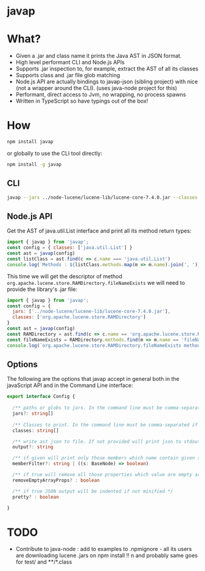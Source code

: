 # javap

# What?

 * Given a .jar and class name it prints the Java AST in JSON format.
 * High level performant CLI and Node.js APIs
 * Supports .jar inspection to, for example, extract the AST of all its classes
 * Supports class and .jar file glob matching 
 * Node.js API are actually bindings to javap-json (sibling project) with nice (not a wrapper around the CLI). (uses java-node project for this)
 * Performant, direct access to Jvm, no wrapping, no process spawns
 * Written in TypeScript so have typings out of the box!

# How 

```sh
npm install javap
```

or globally to use the CLI tool directly: 

```sh
npm install -g javap
```

## CLI

```sh
javap --jars ../node-lucene/lucene-lib/lucene-core-7.4.0.jar --classes org.apache.lucene.store.RAMDirectory
```

## Node.js API

Get the AST of java.util.List interface and print all its method return types: 

```js
import { javap } from 'javap';
const config = { classes: ['java.util.List'] }
const ast = javap(config)
const listClass = ast.find(c => c.name === 'java.util.List')
console.log(`Methods : ${listClass.methods.map(m => m.name).join(', ')}`)
```

This time we will get the descriptor of method `org.apache.lucene.store.RAMDirectory.fileNameExists` we will need to provide the library's .jar file:

```js
import { javap } from 'javap';
const config = {
  jars: ['../node-lucene/lucene-lib/lucene-core-7.4.0.jar'],
  classes: ['org.apache.lucene.store.RAMDirectory']
}
const ast = javap(config)
const RAMDirectory = ast.find(c => c.name == 'org.apache.lucene.store.RAMDirectory')
const fileNameExists = RAMDirectory.methods.find(m => m.name == 'fileNameExists')
console.log(`org.apache.lucene.store.RAMDirectory.fileNameExists method descriptor is ${fileNameExists.descriptor}`)
```

## Options

The following are the options that javap accept in general both in the javaScript API and in the Command Line interface:


```ts
export interface Config {
  
  /** paths or globs to jars. In the command line must be comma-separated if more than one. */
  jars?: string[]
  
  /** Classes to print. In the command line must be comma-separated if more than one. */
  classes: string[]

  /** write ast json to file. If not provided will print json to stdout */
  output?: string

  /** if given will print only those members which name contain given string  */
  memberFilter?: string | ((s: BaseNode) => boolean)

  /** if true will remove all those properties which value are empty array or false */
  removeEmptyArrayProps? : boolean

  /** if true JSON output will be indented if not minified */
  pretty? : boolean

}

```




#  TODO

 * Contribute to java-node : add to examples to .npmignore - all its users are downloading lucene .jars on npm install !! n and probably same goes for test/ and **/*.class